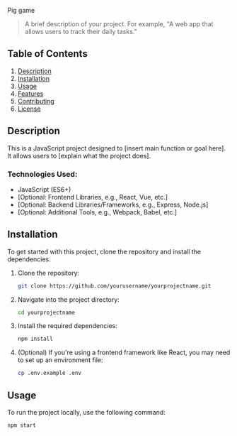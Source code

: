 Pig game

> A brief description of your project. For example, "A web app that allows users to track their daily tasks."

## Table of Contents

1. [Description](#description)
2. [Installation](#installation)
3. [Usage](#usage)
4. [Features](#features)
5. [Contributing](#contributing)
6. [License](#license)

## Description

This is a JavaScript project designed to [insert main function or goal here]. It allows users to [explain what the project does]. 

### Technologies Used:
- JavaScript (ES6+)
- [Optional: Frontend Libraries, e.g., React, Vue, etc.]
- [Optional: Backend Libraries/Frameworks, e.g., Express, Node.js]
- [Optional: Additional Tools, e.g., Webpack, Babel, etc.]

## Installation

To get started with this project, clone the repository and install the dependencies.

1. Clone the repository:
    ```bash
    git clone https://github.com/yourusername/yourprojectname.git
    ```

2. Navigate into the project directory:
    ```bash
    cd yourprojectname
    ```

3. Install the required dependencies:
    ```bash
    npm install
    ```

4. (Optional) If you're using a frontend framework like React, you may need to set up an environment file:
    ```bash
    cp .env.example .env
    ```

## Usage

To run the project locally, use the following command:

```bash
npm start
